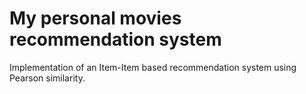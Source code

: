 ﻿# My personal movies recommendation system
Implementation of an Item-Item based recommendation system using Pearson similarity.
